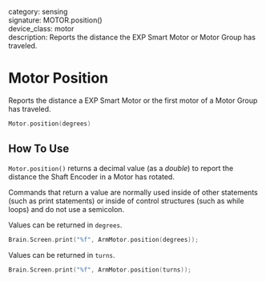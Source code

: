 category: sensing  
signature: MOTOR.position()  
device_class: motor  
description: Reports the distance the EXP Smart Motor or Motor Group has traveled.

# Motor Position

Reports the distance a EXP Smart Motor or the first motor of a Motor Group has traveled.

```cpp
Motor.position(degrees)
```

## How To Use

`Motor.position()` returns a decimal value (as a *double*) to report the distance the Shaft Encoder in a Motor has rotated.

Commands that return a value are normally used inside of other statements (such as print statements) or inside of control structures (such as while loops) and do not use a semicolon.

Values can be returned in `degrees`.

```cpp
Brain.Screen.print("%f", ArmMotor.position(degrees));
```

Values can be returned in `turns`.

```cpp
Brain.Screen.print("%f", ArmMotor.position(turns));
```
<advanced>
</advanced> 